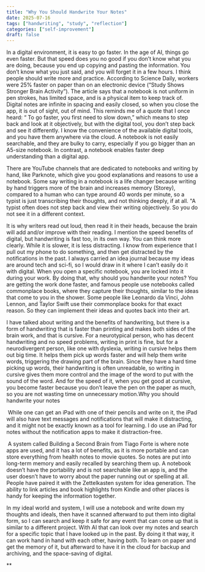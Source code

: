 ```yaml
---
title: "Why You Should Handwrite Your Notes"
date: 2025-07-16
tags: ["handwriting", "study", "reflection"]
categories: ["self-improvement"]
draft: false
---
```


In a digital environment, it is easy to go faster. In the age of AI, things go even faster. But that speed does you no good if you don’t know what you are doing, because you end up copying and pasting the information. You don’t know what you just said, and you will forget it in a few hours. I think people should write more and practice. According to Science Daily, workers were 25% faster on paper than on an electronic device (“Study Shows Stronger Brain Activity”). The article says that a notebook is not uniform in pen strokes, has limited space, and is a physical item to keep track of. Digital notes are infinite in spacing and easily closed, so when you close the app, it is out of sight, out of mind. This reminds me of a quote that I once heard: “ To go faster, you first need to slow down,” which means to step back and look at it objectively, but with the digital tool, you don’t step back and see it differently. I know the convenience of the available digital tools, and you have them anywhere via the cloud. A notebook is not easily searchable, and they are bulky to carry, especially if you go bigger than an A5-size notebook. In contrast, a notebook enables faster deep understanding than a digital app.

  

There are YouTube channels that are dedicated to notebooks and writing by hand, like Parknote, which give you good explanations and reasons to use a notebook. Some say writing in a notebook is a life changer because writing by hand triggers more of the brain and increases memory (Storey), compared to a human who can type around 40 words per minute, so a typist is just transcribing their thoughts, and not thinking deeply, if at all. "A typist often does not step back and view their writing objectively. So you do not see it in a different context. 

  

It is why writers read out loud, then read it in their heads, because the brain will add and/or improve with their reading. I mention the speed benefits of digital, but handwriting is fast too, in its own way. You can think more clearly. While it is slower, it is less distracting. I know from experience that I pull out my phone to do something, and then get distracted by the notifications in the past. I always carried an idea journal because my ideas are around tech and sci-fi, so I would draw in it where I can’t easily do it with digital. When you open a specific notebook, you are locked into it during your work. By doing that, why should you handwrite your notes? You are getting the work done faster, and famous people use notebooks called commonplace books, where they capture their thoughts, similar to the ideas that come to you in the shower. Some people like Leonardo da Vinci, John Lennon, and Taylor Swift use their commonplace books for that exact reason. So they can implement their ideas and quotes back into their art.

  

I have talked about writing and the benefits of handwriting, but there is a form of handwriting that is faster than printing and makes both sides of the brain work, and that is cursive. For a neurotypical person, who has decent handwriting and no speed problems, writing in print is fine, but for a neurodivergent person, like one with dyslexia, writing in cursive helps them out big time. It helps them pick up words faster and will help them write words, triggering the drawing part of the brain. Since they have a hard time picking up words, their handwriting is often unreadable, so writing in cursive gives them more control and the image of the word to put with the sound of the word. And for the speed of it, when you get good at cursive, you become faster because you don’t leave the pen on the paper as much, so you are not wasting time on unnecessary motion.Why you should handwrite your notes

  

 While one can get an iPad with one of their pencils and write on it, the iPad will also have text messages and notifications that will make it distracting, and it might not be exactly known as a tool for learning. I do use an iPad for notes without the notification apps to make it distraction-free.

  

 A system called Building a Second Brain from Tiago Forte is where note apps are used, and it has a lot of benefits, as it is more portable and can store everything from health notes to movie quotes. So notes are put into long-term memory and easily recalled by searching them up. A notebook doesn’t have the portability and is not searchable like an app is, and the user doesn’t have to worry about the paper running out or spelling at all. People have paired it with the Zettelkasten system for idea generation. The ability to link articles and book highlights from Kindle and other places is handy for keeping the information together.

  

In my ideal world and system, I will use a notebook and write down my thoughts and ideals, then have it scanned afterward to put them into digital form, so I can search and keep it safe for any event that can come up that is similar to a different project. With AI that can look over my notes and search for a specific topic that I have looked up in the past. By doing it that way, it can work hand in hand with each other, having both. To learn on paper and get the memory of it, but afterward to have it in the cloud for backup and archiving, and the space-saving of digital.

  
  
**
